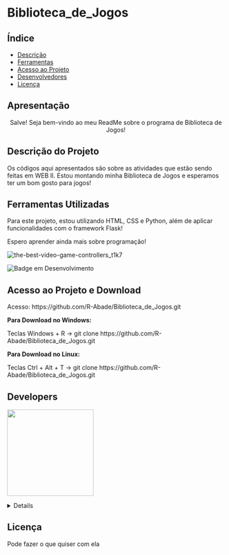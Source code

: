 # Biblioteca_de_Jogos

## Índice 
* [Descrição](#descri%C3%A7%C3%A3o-do-projeto)
* [Ferramentas](#ferramentas-utilizadas)
* [Acesso ao Projeto](#acesso-ao-projeto-e-download)
* [Desenvolvedores](#developers)
* [Licença](#licen%C3%A7a)

<h2>Apresentação</h2>
<p align='center'> Salve! Seja bem-vindo ao meu ReadMe sobre o programa de Biblioteca de Jogos!</p>

<h2>Descrição do Projeto</h2>
<p>Os códigos aqui apresentados são sobre as atividades que estão sendo feitas em WEB II. Estou montando minha Biblioteca de Jogos e esperamos ter um bom gosto para jogos!</p>

<h2>Ferramentas Utilizadas</h2>
Para este projeto, estou utilizando HTML, CSS e Python, além de aplicar funcionalidades com o framework Flask!

Espero aprender ainda mais sobre programação!

![the-best-video-game-controllers_t1k7](https://user-images.githubusercontent.com/95872752/182679823-79e0e76e-a07f-4ee4-bff2-79c169028e2c.jpg)

![Badge em Desenvolvimento](http://img.shields.io/static/v1?label=STATUS&message=EM%20DESENVOLVIMENTO&color=GREEN&style=for-the-badge)

<h2>Acesso ao Projeto e Download</h2>
<p>Acesso: https://github.com/R-Abade/Biblioteca_de_Jogos.git</p>
<p><strong>Para Download no Windows:</strong></p>
<p> Teclas Windows + R -> git clone https://github.com/R-Abade/Biblioteca_de_Jogos.git</p>
<p><strong>Para Download no Linux:</strong></p>
<p> Teclas Ctrl + Alt + T -> git clone https://github.com/R-Abade/Biblioteca_de_Jogos.git</p>

<h2>Developers</h2>
<p><img src="https://user-images.githubusercontent.com/95872752/182689736-7d1543d3-d050-46c3-bfef-dae3a2429e11.jpg" border-radius=25px; width=200px; height=200px;></p>
<details>Ele mesmo, o RAR_The_Plague, o Abade, A Kombi do EAD para os mais íntimos</details>

<h2>Licença</h2>
<p>Pode fazer o que quiser com ela</p>
  
